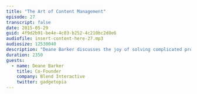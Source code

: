 ```yaml
---
title: "The Art of Content Management"
episode: 27
transcript: false
date: 2015-05-29
guid: 4f9d2b91-be4e-4c03-b252-4c210bc2d0e6
audiofile: insert-content-here-27.mp3
audiosize: 12530040
description: "Deane Barker discusses the joy of solving complicated problems — and his upcoming book, Web Content Management."
duration: 2350
guests: 
  - name: Deane Barker
    title: Co-Founder
    company: Blend Interactive
    twitter: gadgetopia
---
```

